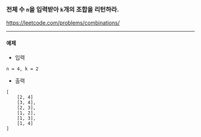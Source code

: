 ### 전체 수 `n`을 입력받아 `k`개의 조합을 리턴하라.
https://leetcode.com/problems/combinations/
***

#### 예제
- 입력
```commandline
n = 4, k = 2
```
- 출력
```commandline
[
    [2, 4]
    [3, 4],
    [2, 3],
    [1, 2],
    [1, 3],
    [1, 4]
]
```